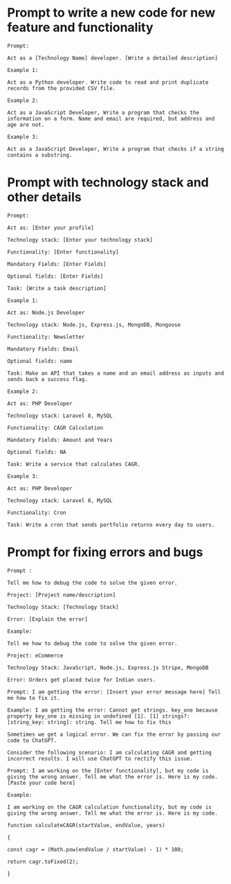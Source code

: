 # Prompt to write a new code for new feature and functionality

    Prompt: 

    Act as a [Technology Name] developer. [Write a detailed description]

    Example 1:

    Act as a Python developer. Write code to read and print duplicate records from the provided CSV file.

    Example 2:

    Act as a JavaScript Developer, Write a program that checks the information on a form. Name and email are required, but address and age are not.

    Example 3:

    Act as a JavaScript Developer, Write a program that checks if a string contains a substring.

# Prompt with technology stack and other details
    Prompt:

    Act as: [Enter your profile]

    Technology stack: [Enter your technology stack]

    Functionality: [Enter functionality]

    Mandatory Fields: [Enter Fields]

    Optional fields: [Enter Fields]

    Task: [Write a task description]

    Example 1:

    Act as: Node.js Developer

    Technology stack: Node.js, Express.js, MongoDB, Mongoose

    Functionality: Newsletter

    Mandatory Fields: Email

    Optional fields: name

    Task: Make an API that takes a name and an email address as inputs and sends back a success flag.

    Example 2:

    Act as: PHP Developer

    Technology stack: Laravel 8, MySQL

    Functionality: CAGR Calculation 

    Mandatory Fields: Amount and Years

    Optional fields: NA

    Task: Write a service that calculates CAGR.

    Example 3:

    Act as: PHP Developer

    Technology stack: Laravel 8, MySQL

    Functionality: Cron

    Task: Write a cron that sends portfolio returns every day to users.

# Prompt for fixing errors and bugs
    Prompt :

    Tell me how to debug the code to solve the given error.

    Project: [Project name/description]

    Technology Stack: [Technology Stack]

    Error: [Explain the error]

    Example:

    Tell me how to debug the code to solve the given error.

    Project: eCommerce

    Technology Stack: JavaScript, Node.js, Express.js Stripe, MongoDB

    Error: Orders get placed twice for Indian users. 

    Prompt: I am getting the error: [Insert your error message here] Tell me how to fix it.

    Example: I am getting the error: Cannot get strings. key_one because property key_one is missing in undefined [1]. [1] strings?: [string_key: string]: string. Tell me how to fix this

    Sometimes we get a logical error. We can fix the error by passing our code to ChatGPT. 

    Consider the following scenario: I am calculating CAGR and getting incorrect results. I will use ChatGPT to rectify this issue.

    Prompt: I am working on the [Enter functionality], but my code is giving the wrong answer. Tell me what the error is. Here is my code. [Paste your code here]

    Example:

    I am working on the CAGR calculation functionality, but my code is giving the wrong answer. Tell me what the error is. Here is my code.

    function calculateCAGR(startValue, endValue, years)

    {

    const cagr = (Math.pow(endValue / startValue) - 1) * 100;

    return cagr.toFixed(2);

    }